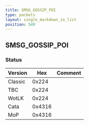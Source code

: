 ```yaml
---
title: SMSG_GOSSIP_POI
type: packets
layout: single_markdown_in_list
position: 549
---
```


## SMSG_GOSSIP_POI

### Status

Version    | Hex        | Comment
---------- | ---------- | ---------- 
Classic    | 0x224      | 
TBC        | 0x224      | 
WotLK      | 0x224      | 
Cata       | 0x4316     | 
MoP        | 0x4316     | 